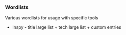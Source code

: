 ### Wordlists

Various wordlists for usage with specific tools

* Inspy - title large list + tech large list + custom entries
